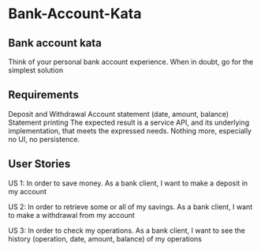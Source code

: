 # Bank-Account-Kata

Bank account kata
-----------------
Think of your personal bank account experience. When in doubt, go for the simplest solution


Requirements
------------
Deposit and Withdrawal
Account statement (date, amount, balance)
Statement printing
The expected result is a service API, and its underlying implementation, that meets the expressed needs.
Nothing more, especially no UI, no persistence.


User Stories
------------
US 1:
In order to save money.
As a bank client,
I want to make a deposit in my account


US 2:
In order to retrieve some or all of my savings.
As a bank client,
I want to make a withdrawal from my account


US 3:
In order to check my operations.
As a bank client,
I want to see the history (operation, date, amount, balance) of my operations
